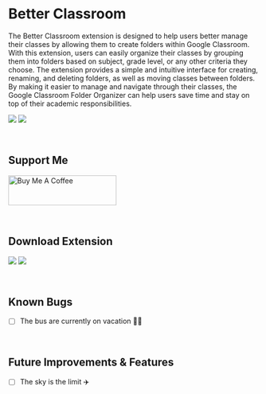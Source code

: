 # Better Classroom
The Better Classroom extension is designed to help users better manage their classes by allowing them to create folders within Google Classroom. With this extension, users can easily organize their classes by grouping them into folders based on subject, grade level, or any other criteria they choose. The extension provides a simple and intuitive interface for creating, renaming, and deleting folders, as well as moving classes between folders. By making it easier to manage and navigate through their classes, the Google Classroom Folder Organizer can help users save time and stay on top of their academic responsibilities.

<a href="https://github.com/SarwinR/better-classroom/issues"><img src="https://img.shields.io/badge/Suggest-Feature-green.svg"/></a> <a href="https://github.com/SarwinR/better-classroom/issues"><img src="https://img.shields.io/badge/Report-Bug-red.svg"/></a>

<br>

## Support Me 
<a href="https://www.buymeacoffee.com/sarwinr" target="_blank"><img src="https://cdn.buymeacoffee.com/buttons/v2/default-yellow.png" alt="Buy Me A Coffee" style="height: 60px !important;width: 217px !important;" ></a>

<br>

## Download Extension
<img src="https://img.shields.io/badge/Edge%20Add%20Ons-Under%20Review-orange.svg"/> <img src="https://img.shields.io/badge/Chrome%20Web%20Store-Not%20Yet%20Posted-red.svg"/>

<br>

## Known Bugs
- [ ] The bus are currently on vacation 🐛🧳

<br>

## Future Improvements & Features
- [ ] The sky is the limit ✈️
